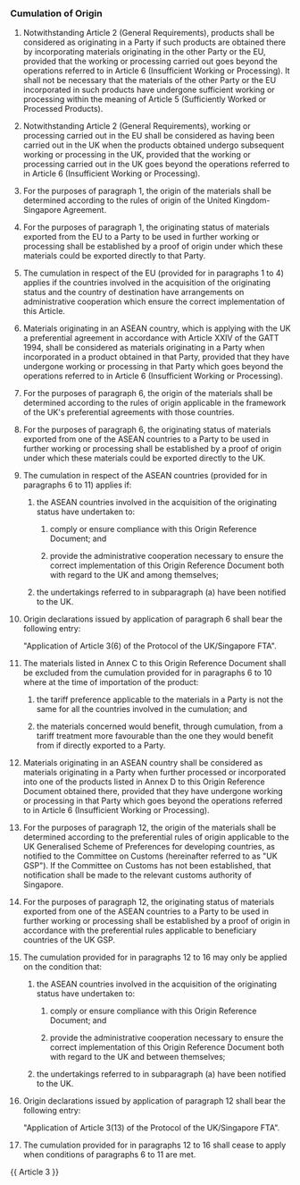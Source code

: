 ### Cumulation of Origin

1. Notwithstanding Article 2 (General Requirements), products shall be considered as originating in a Party if such products are obtained there by incorporating materials originating in the other Party or the EU, provided that the working or processing carried out goes beyond the operations referred to in Article 6 (Insufficient Working or Processing). It shall not be necessary that the materials of the other Party or the EU incorporated in such products have undergone sufficient working or processing within the meaning of Article 5 (Sufficiently Worked or Processed Products).

2. Notwithstanding Article 2 (General Requirements), working or processing carried out in the EU shall be considered as having been carried out in the UK when the products obtained undergo subsequent working or processing in the UK, provided that the working or processing carried out in the UK goes beyond the operations referred to in Article 6 (Insufficient Working or Processing).

3. For the purposes of paragraph 1, the origin of the materials shall be determined according to the rules of origin of the United Kingdom-Singapore Agreement.

4. For the purposes of paragraph 1, the originating status of materials exported from the EU to a Party to be used in further working or processing shall be established by a proof of origin under which these materials could be exported directly to that Party.

5. The cumulation in respect of the EU (provided for in paragraphs 1 to 4) applies if the countries involved in the acquisition of the originating status and the country of destination have arrangements on administrative cooperation  which ensure the correct implementation of this Article.

6. Materials originating in an ASEAN country, which is applying with the UK a preferential agreement in accordance with Article XXIV of the GATT 1994, shall be considered as materials originating in a Party when incorporated in a product obtained in that Party, provided that they have undergone working or processing in that Party which goes beyond the operations referred to in Article 6 (Insufficient Working or Processing).

7. For the purposes of paragraph 6, the origin of the materials shall be determined according to the rules of origin applicable in the framework of the UK's preferential agreements with those countries.

8. For the purposes of paragraph 6, the originating status of materials exported from one of the ASEAN countries to a Party to be used in further working or processing shall be established by a proof of origin under which these materials could be exported directly to the UK.

9. The cumulation in respect of the ASEAN countries (provided for in paragraphs 6 to 11) applies if:

   1. the ASEAN countries involved in the acquisition of the originating status have undertaken to:

       1. comply or ensure compliance with this Origin Reference Document; and

       2. provide the administrative cooperation necessary to ensure the correct implementation of this Origin Reference Document both with regard to the UK and among themselves;

   2. the undertakings referred to in subparagraph (a) have been notified to the UK.

10. Origin declarations issued by application of paragraph 6 shall bear the following entry:

    "Application of Article 3(6) of the Protocol of the UK/Singapore FTA".

11. The materials listed in Annex C to this Origin Reference Document shall be excluded from the cumulation provided for in paragraphs 6 to 10 where at the time of importation of the product:

    1. the tariff preference applicable to the materials in a Party is not the same for all the countries involved in the cumulation; and

    2. the materials concerned would benefit, through cumulation, from a tariff treatment more favourable than the one they would benefit from if directly exported to a Party.

12. Materials originating in an ASEAN country shall be considered as materials originating in a Party when further processed or incorporated into one of the products listed in Annex D to this Origin Reference Document obtained there, provided that they have undergone working or processing in that Party which goes beyond the operations referred to in Article 6 (Insufficient Working or Processing).

13. For the purposes of paragraph 12, the origin of the materials shall be determined according to the preferential rules of origin applicable to the UK Generalised Scheme of Preferences for developing countries, as notified to the Committee on Customs (hereinafter referred to as "UK GSP"). If the Committee on Customs has not been established, that notification shall be made to the relevant customs authority of Singapore.

14. For the purposes of paragraph 12, the originating status of materials exported from one of the ASEAN countries to a Party to be used in further working or processing shall be established by a proof of origin in accordance with the preferential rules applicable to beneficiary countries of the UK GSP.

15. The cumulation provided for in paragraphs 12 to 16 may only be applied on the condition that:

    1. the ASEAN countries involved in the acquisition of the originating status have undertaken to:

        1. comply or ensure compliance with this Origin Reference Document; and

        2. provide the administrative cooperation necessary to ensure the correct implementation of this Origin Reference Document both with regard to the UK and between themselves;

     1. the undertakings referred to in subparagraph (a) have been notified to the UK.

16. Origin declarations issued by application of paragraph 12 shall bear the following entry:

    "Application of Article 3(13) of the Protocol of the UK/Singapore FTA".

17. The cumulation provided for in paragraphs 12 to 16 shall cease to apply when conditions of paragraphs 6 to 11 are met.

{{ Article 3 }}
